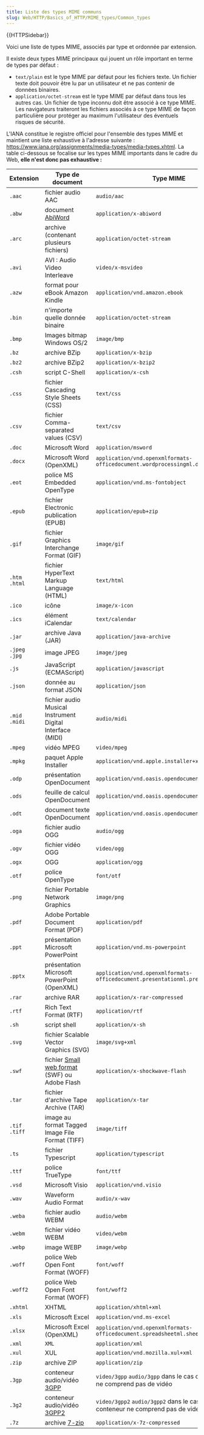 ```yaml
---
title: Liste des types MIME communs
slug: Web/HTTP/Basics_of_HTTP/MIME_types/Common_types
---
```


{{HTTPSidebar}}

Voici une liste de types MIME, associés par type et ordonnée par extension.

Il existe deux types MIME principaux qui jouent un rôle important en terme de types par défaut :

- `text/plain` est le type MIME par défaut pour les fichiers texte. Un fichier texte doit pouvoir être lu par un utilisateur et ne pas contenir de données binaires.
- `application/octet-stream` est le type MIME par défaut dans tous les autres cas. Un fichier de type inconnu doit être associé à ce type MIME. Les navigateurs traiteront les fichiers associés à ce type MIME de façon particulière pour protéger au maximum l'utilisateur des éventuels risques de sécurité.

L'IANA constitue le registre officiel pour l'ensemble des types MIME et maintient une liste exhaustive à l'adresse suivante : <https://www.iana.org/assignments/media-types/media-types.xhtml>. La table ci-dessous se focalise sur les types MIME importants dans le cadre du Web, **elle n'est donc pas exhaustive :**

| Extension      | Type de document                                                                                | Type MIME                                                                        |
| -------------- | ----------------------------------------------------------------------------------------------- | -------------------------------------------------------------------------------- |
| `.aac`         | fichier audio AAC                                                                               | `audio/aac`                                                                      |
| `.abw`         | document [AbiWord](https://fr.wikipedia.org/wiki/AbiWord)                                       | `application/x-abiword`                                                          |
| `.arc`         | archive (contenant plusieurs fichiers)                                                          | `application/octet-stream`                                                       |
| `.avi`         | AVI : Audio Video Interleave                                                                    | `video/x-msvideo`                                                                |
| `.azw`         | format pour eBook Amazon Kindle                                                                 | `application/vnd.amazon.ebook`                                                   |
| `.bin`         | n'importe quelle donnée binaire                                                                 | `application/octet-stream`                                                       |
| `.bmp`         | Images bitmap Windows OS/2                                                                      | `image/bmp`                                                                      |
| `.bz`          | archive BZip                                                                                    | `application/x-bzip`                                                             |
| `.bz2`         | archive BZip2                                                                                   | `application/x-bzip2`                                                            |
| `.csh`         | script C-Shell                                                                                  | `application/x-csh`                                                              |
| `.css`         | fichier Cascading Style Sheets (CSS)                                                            | `text/css`                                                                       |
| `.csv`         | fichier Comma-separated values (CSV)                                                            | `text/csv`                                                                       |
| `.doc`         | Microsoft Word                                                                                  | `application/msword`                                                             |
| `.docx`        | Microsoft Word (OpenXML)                                                                        | `application/vnd.openxmlformats-officedocument.wordprocessingml.document`        |
| `.eot`         | police MS Embedded OpenType                                                                     | `application/vnd.ms-fontobject`                                                  |
| `.epub`        | fichier Electronic publication (EPUB)                                                           | `application/epub+zip`                                                           |
| `.gif`         | fichier Graphics Interchange Format (GIF)                                                       | `image/gif`                                                                      |
| `.htm .html`   | fichier HyperText Markup Language (HTML)                                                        | `text/html`                                                                      |
| `.ico`         | icône                                                                                           | `image/x-icon`                                                                   |
| `.ics`         | élément iCalendar                                                                               | `text/calendar`                                                                  |
| `.jar`         | archive Java (JAR)                                                                              | `application/java-archive`                                                       |
| `.jpeg` `.jpg` | image JPEG                                                                                      | `image/jpeg`                                                                     |
| `.js`          | JavaScript (ECMAScript)                                                                         | `application/javascript`                                                         |
| `.json`        | donnée au format JSON                                                                           | `application/json`                                                               |
| `.mid` `.midi` | fichier audio Musical Instrument Digital Interface (MIDI)                                       | `audio/midi`                                                                     |
| `.mpeg`        | vidéo MPEG                                                                                      | `video/mpeg`                                                                     |
| `.mpkg`        | paquet Apple Installer                                                                          | `application/vnd.apple.installer+xml`                                            |
| `.odp`         | présentation OpenDocument                                                                       | `application/vnd.oasis.opendocument.presentation`                                |
| `.ods`         | feuille de calcul OpenDocument                                                                  | `application/vnd.oasis.opendocument.spreadsheet`                                 |
| `.odt`         | document texte OpenDocument                                                                     | `application/vnd.oasis.opendocument.text`                                        |
| `.oga`         | fichier audio OGG                                                                               | `audio/ogg`                                                                      |
| `.ogv`         | fichier vidéo OGG                                                                               | `video/ogg`                                                                      |
| `.ogx`         | OGG                                                                                             | `application/ogg`                                                                |
| `.otf`         | police OpenType                                                                                 | `font/otf`                                                                       |
| `.png`         | fichier Portable Network Graphics                                                               | `image/png`                                                                      |
| `.pdf`         | Adobe Portable Document Format (PDF)                                                            | `application/pdf`                                                                |
| `.ppt`         | présentation Microsoft PowerPoint                                                               | `application/vnd.ms-powerpoint`                                                  |
| `.pptx`        | présentation Microsoft PowerPoint (OpenXML)                                                     | `application/vnd.openxmlformats-officedocument.presentationml.presentation`      |
| `.rar`         | archive RAR                                                                                     | `application/x-rar-compressed`                                                   |
| `.rtf`         | Rich Text Format (RTF)                                                                          | `application/rtf`                                                                |
| `.sh`          | script shell                                                                                    | `application/x-sh`                                                               |
| `.svg`         | fichier Scalable Vector Graphics (SVG)                                                          | `image/svg+xml`                                                                  |
| `.swf`         | fichier [Small web format](https://fr.wikipedia.org/wiki/Small_Web_Format) (SWF) ou Adobe Flash | `application/x-shockwave-flash`                                                  |
| `.tar`         | fichier d'archive Tape Archive (TAR)                                                            | `application/x-tar`                                                              |
| `.tif .tiff`   | image au format Tagged Image File Format (TIFF)                                                 | `image/tiff`                                                                     |
| `.ts`          | fichier Typescript                                                                              | `application/typescript`                                                         |
| `.ttf`         | police TrueType                                                                                 | `font/ttf`                                                                       |
| `.vsd`         | Microsoft Visio                                                                                 | `application/vnd.visio`                                                          |
| `.wav`         | Waveform Audio Format                                                                           | `audio/x-wav`                                                                    |
| `.weba`        | fichier audio WEBM                                                                              | `audio/webm`                                                                     |
| `.webm`        | fichier vidéo WEBM                                                                              | `video/webm`                                                                     |
| `.webp`        | image WEBP                                                                                      | `image/webp`                                                                     |
| `.woff`        | police Web Open Font Format (WOFF)                                                              | `font/woff`                                                                      |
| `.woff2`       | police Web Open Font Format (WOFF)                                                              | `font/woff2`                                                                     |
| `.xhtml`       | XHTML                                                                                           | `application/xhtml+xml`                                                          |
| `.xls`         | Microsoft Excel                                                                                 | `application/vnd.ms-excel`                                                       |
| `.xlsx`        | Microsoft Excel (OpenXML)                                                                       | `application/vnd.openxmlformats-officedocument.spreadsheetml.sheet`              |
| `.xml`         | `XML`                                                                                           | `application/xml`                                                                |
| `.xul`         | XUL                                                                                             | `application/vnd.mozilla.xul+xml`                                                |
| `.zip`         | archive ZIP                                                                                     | `application/zip`                                                                |
| `.3gp`         | conteneur audio/vidéo [3GPP](https://fr.wikipedia.org/wiki/3GP)                                 | `video/3gpp` `audio/3gpp` dans le cas où le conteneur ne comprend pas de vidéo   |
| `.3g2`         | conteneur audio/vidéo [3GPP2](https://fr.wikipedia.org/wiki/3GP)                                | `video/3gpp2` `audio/3gpp2` dans le cas où le conteneur ne comprend pas de vidéo |
| `.7z`          | archive [7-zip](https://fr.wikipedia.org/wiki/7-Zip)                                            | `application/x-7z-compressed`                                                    |
